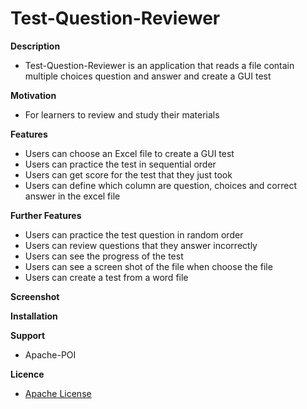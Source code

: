 # Test-Question-Reviewer

**Description**
- Test-Question-Reviewer is an application that reads a file contain multiple choices question and answer and create a GUI test

**Motivation**
- For learners to review and study their materials

**Features**
- Users can choose an Excel file to create a GUI test
- Users can practice the test in sequential order
- Users can get score for the test that they just took
- Users can define which column are question, choices and correct answer in the excel file 

**Further Features**
- Users can practice the test question in random order
- Users can review questions that they answer incorrectly
- Users can see the progress of the test
- Users can see a screen shot of the file when choose the file
- Users can create a test from a word file

**Screenshot**

**Installation**

**Support**
- Apache-POI

**Licence**
- [Apache License](LICENSE)
